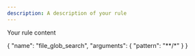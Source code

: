 ```yaml
---
description: A description of your rule
---
```


Your rule content

{
  "name": "file_glob_search",
  "arguments": {
    "pattern": "**/*"
  }
}

